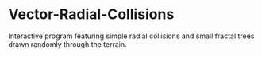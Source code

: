 # Vector-Radial-Collisions

Interactive program featuring simple radial collisions and small fractal trees drawn randomly through the terrain.
